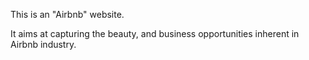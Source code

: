 This is an "Airbnb" website.

It aims at capturing the beauty, and business opportunities inherent in Airbnb industry.


